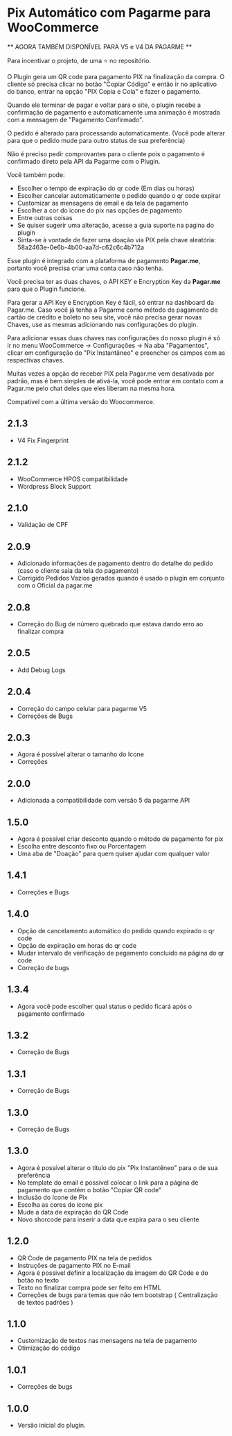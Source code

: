 # Pix Automático com Pagarme para WooCommerce

** AGORA TAMBÉM DISPONÍVEL PARA V5 e V4 DA PAGARME **

Para incentivar o projeto, de uma ⭐ no repositório.

O Plugin gera um QR code para pagamento PIX na finalização da compra. O cliente só precisa clicar no botão "Copiar Código" e então ir no aplicativo do banco, entrar na opção "PIX Copia e Cola" e fazer o pagamento.

Quando ele terminar de pagar e voltar para o site, o plugin recebe a confirmação de pagamento e automaticamente uma animação é mostrada com a mensagem de "Pagamento Confirmado".

O pedido é alterado para processando automaticamente. (Você pode alterar para que o pedido mude para outro status de sua preferência)

Não é preciso pedir comprovantes para o cliente pois o pagamento é confirmado direto pela API da Pagarme com o Plugin.

Você também pode:

- Escolher o tempo de expiração do qr code (Em dias ou horas)
- Escolher cancelar automaticamente o pedido quando o qr code expirar
- Customizar as mensagens de email e da tela de pagamento
- Escolher a cor do icone do pix nas opções de pagamento
- Entre outras coisas
- Se quiser sugerir uma alteração, acesse a guia suporte na pagina do plugin
- Sinta-se à vontade de fazer uma doação via PIX pela chave aleatória: 58a2463e-0e6b-4b00-aa7d-c62c6c4b712a

Esse plugin é integrado com a plataforma de pagamento **Pagar.me**, portanto você precisa criar uma conta caso não tenha.

Você precisa ter as duas chaves, o API KEY e Encryption Key da **Pagar.me** para que o Plugin funcione.

Para gerar a API Key e Encryption Key é fácil, só entrar na dashboard da Pagar.me. Caso você já tenha a Pagarme como método de pagamento de cartão de crédito e boleto no seu site, você não precisa gerar novas Chaves, use as mesmas adicionando nas configurações do plugin.

Para adicionar essas duas chaves nas configurações do nosso plugin é só ir no menu WooCommerce -> Configurações -> Na aba "Pagamentos", clicar em configuração do "Pix Instantâneo" e preencher os campos com as respectivas chaves.

Muitas vezes a opção de receber PIX pela Pagar.me vem desativada por padrão, mas é bem simples de ativá-la, você pode entrar em contato com a Pagar.me pelo chat deles que eles liberam na mesma hora.

Compativel com a última versão do Woocommerce.

## 2.1.3

- V4 Fix Fingerprint

## 2.1.2

- WooCommerce HPOS compatibilidade
- Wordpress Block Support

## 2.1.0

- Validação de CPF

## 2.0.9

- Adicionado informações de pagamento dentro do detalhe do pedido (caso o cliente saia da tela do pagamento)
- Corrigido Pedidos Vazios gerados quando é usado o plugin em conjunto com o Oficial da pagar.me

## 2.0.8

- Correção do Bug de número quebrado que estava dando erro ao finalizar compra

## 2.0.5

- Add Debug Logs

## 2.0.4

- Correção do campo celular para pagarme V5
- Correções de Bugs

## 2.0.3

- Agora é possível alterar o tamanho do Icone
- Correções

## 2.0.0

- Adicionada a compatibilidade com versão 5 da pagarme API

## 1.5.0

- Agora é possível criar desconto quando o método de pagamento for pix
- Escolha entre desconto fixo ou Porcentagem
- Uma aba de "Doação" para quem quiser ajudar com qualquer valor

## 1.4.1

- Correções e Bugs

## 1.4.0

- Opção de cancelamento automático do pedido quando expirado o qr code
- Opção de expiração em horas do qr code
- Mudar intervalo de verificação de pegamento concluído na página do qr code
- Correção de bugs

## 1.3.4

- Agora você pode escolher qual status o pedido ficará após o pagamento confirmado

## 1.3.2

- Correção de Bugs

## 1.3.1

- Correção de Bugs

## 1.3.0

- Correção de Bugs

## 1.3.0

- Agora é possível alterar o titulo do pix "Pix Instantêneo" para o de sua preferência
- No template do email é possível colocar o link para a página de pagamento que contém o botão "Copiar QR code"
- Inclusão do Icone de Pix
- Escolha as cores do icone pix
- Mude a data de expiração do QR Code
- Novo shorcode para inserir a data que expira para o seu cliente

## 1.2.0

- QR Code de pagamento PIX na tela de pedidos
- Instruções de pagamento PIX no E-mail
- Agora é possivel definir a localização da imagem do QR Code e do botão no texto
- Texto no finalizar compra pode ser feito em HTML
- Correções de bugs para temas que não tem bootstrap ( Centralização de textos padrões )

## 1.1.0

- Customização de textos nas mensagens na tela de pagamento
- Otimização do código

## 1.0.1

- Correções de bugs

## 1.0.0

- Versão inicial do plugin.
